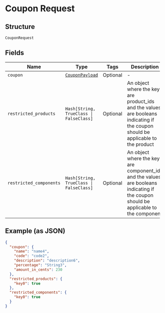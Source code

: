 
# Coupon Request

## Structure

`CouponRequest`

## Fields

| Name | Type | Tags | Description |
|  --- | --- | --- | --- |
| `coupon` | [`CouponPayload`](../../doc/models/coupon-payload.md) | Optional | - |
| `restricted_products` | `Hash[String, TrueClass \| FalseClass]` | Optional | An object where the keys are product_ids and the values are booleans indicating if the coupon should be applicable to the product |
| `restricted_components` | `Hash[String, TrueClass \| FalseClass]` | Optional | An object where the keys are component_ids and the values are booleans indicating if the coupon should be applicable to the component |

## Example (as JSON)

```json
{
  "coupon": {
    "name": "name4",
    "code": "code2",
    "description": "description6",
    "percentage": "String3",
    "amount_in_cents": 230
  },
  "restricted_products": {
    "key0": true
  },
  "restricted_components": {
    "key0": true
  }
}
```

